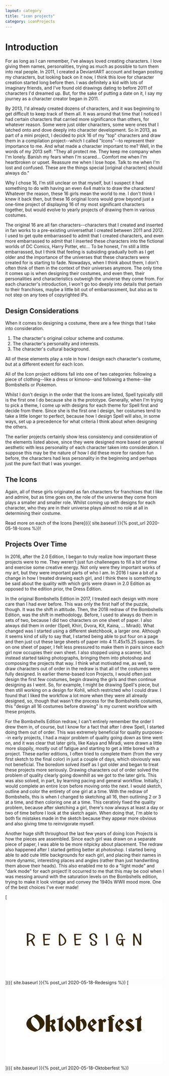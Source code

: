 ```yaml
---
layout: category
title: "icon projects"
category: iconProjects
---
```


# Introduction

For as long as I can remember, I've always loved creating characters. I love giving them names, personalities, trying as much as possible to turn them into real people. In 2011, I created a DeviantART account and began posting my characters, but looking back on it now, I think this love for character creation started long before then. I was definitely a kid with lots of imaginary friends, and I've found old drawings dating to before 2011 of characters I'd dreamed up. But, for the sake of putting a date on it, I say my journey as a character creator began in 2011.

By 2013, I'd already created dozens of characters, and it was beginning to get difficult to keep track of them all. It was around that time that I noticed I had certain characters that carried more significance than others, for whatever reason. Some were just older characters, some were ones that I latched onto and dove deeply into character development. So in 2013, as part of a mini project, I decided to pick 16 of my "top" characters and draw them in a compilation project--which I called "Icons"--to represent their importance to me. And what made a character important to me? Well, in the words of my 2013 self: "They all protect me. They keep me company when I'm lonely. Banish my fears when I'm scared... Comfort me when I'm heartbroken or upset. Reassure me when I lose hope. Talk to me when I'm lost and confused. These are the things special [original characters] should always do."

Why I chose 16, I'm still unclear on that myself, but I suspect it had something to do with having an even 4x4 matrix to draw the characters! Whatever the reason, these 16 girls mean the world to me. I don't think I knew it back then, but these 16 original Icons would grow beyond just a one-time project of displaying 16 of my most significant characters together, but would evolve to yearly projects of drawing them in various costumes.

The original 16 are all fan characters--characters that I created and inserted in fan works to a pre-existing universethat I created between 2011 and 2012. I used to get quite embarrassed to admit that I created characters, and even more embarrassed to admit that I inserted these characters into the fictional worlds of DC Comics, Harry Potter, etc... To be honest, I'm still a little embarrassed, but I think that feeling is subsiding gradually both as I get older and the importance of the universes that these characters were created for is starting to fade. Nowadays, when I think about them, I don't often think of them in the context of their universes anymore. The only time it comes up is when designing their costumes, and even then, their personalities and characteristics outweigh the unvierse they come from. For each character's introduction, I won't go too deeply into details that pertain to their franchises, maybe a little bit out of embarrassment, but also as to not step on any toes of copyrighted IPs. 


## Design Considerations

When it comes to designing a costume, there are a few things that I take into consideration. 

1. The character's original colour scheme and costume.
2. The character's personality and interests. 
3. The character's cultural background. 

All of these elements play a role in how I design each character's costume, but at a different extent for each Icon. 

All of the Icon project editions fall into one of two categories: following a piece of clothing--like a dress or kimono--and following a theme--like Bombshells or Pokemon.

Whilst I don't design in the order that the Icons are listed, Spell typically still is the first one I do because she is the prototype. Generally, when I'm trying to pick a theme, I come up with designs for each theme for Spell first and decide from there. Since she is the first one I design, her costumes tend to take a little longer to perfect, because how I design Spell will also, in some ways, set up a precedence for what criteria I think about when designing the others.  

The earlier projects certainly show less consistency and consideration of the elements listed above, since they were designed more based on general aesthetic with less personality of each character taken into consideration. I suppose this may be the nature of how I did these more for random fun before, the characters had less personality in the beginning and perhaps just the pure fact that I was younger. 
 

## The Icons
Again, all of these girls originated as fan characters for franchises that I like and admire, but as time goes on, the role of the universe they come from plays a smaller and smaller role. Whilst coming up with designs for each character, who they are in their universe plays almost no role at all in determining their costume. 

Read more on each of the Icons [here]({{ site.baseurl }}{% post_url 2020-05-18-Icons %})!

## Projects Over Time

In 2016, after the 2.0 Edition, I began to truly realize how important these projects were to me. They weren't just fun challeneges to fill a bit of time and exercise some creative energy. Not only were they important works of my art, but they were important parts of who I am. In 2016 I saw a bit of a change in how I treated drawing each girl, and I think there is something to be said about the quality with which girls were drawn in 2.0 Edition as opposed to the edition prior, the Dress Edition. 

In the original Bombshells Edition in 2017, I treated each design with more care than I had ever before. This was only the first half of the puzzle, though. It was the shift in attitude. Then, the 2018 redraw of the Bombshells Edition, was the shift in methodology. Before, I used to always do them in sets of two, because I did two characters on one sheet of paper. I also always did them in order (Spell, Khiri, Dvora, Kit, Kaina, ... Miradi). What changed was I started using a different sketchbook, a larger one. Although it seems kind of silly to say that, I started being able to put four on a page and then just cut these large sheets of paper into 4 11.45x15.25 squares. So on one sheet of paper, I felt less pressured to make them in pairs since each girl now occupies their own sheet. I also stopped using a scanner, but instead started taking photographs, bringing them into photoshop and composing the projects that way. I think what motivated me, as well, to draw characters out of order in the redraw is that all of the costumes were fully designed. In earlier theme-based Icon Projects, I would often just design the first few costumes, begin drawing the girls and then continue designing as I went. So, for example, I might be drawing Spell's piece, but then still working on a design for Kohli, which restricted who I could draw. I found that I liked the workflow a lot more when they were all already designed, so, though that wasn't the process for the Bombshells costumes, this "design all 16 costumes before drawing" is my current workflow with these projects. 

For the Bombshells Edition redraw, I can't entirely remember the order I drew them in, of course, but I know for a fact that after I drew Spell, I started doing them out of order. This was extremely beneficial for quality purposes--in early projects, I had a major problem of quality going down as time went on, and it was clear that later girls, like Kaiya and Miradi, were drawn a little more sloppily, mostly out of fatigue and starting to get a little bored with a project. These earlier editions, I often tried to complete them (from the very first sketch to the final color) in just a couple of days, which obviously was not beneficial. The boredom solved itself as I got older and began to treat these projects more seriously. Drawing characters out of order solved the problem of quality clearly going downhill as we got to the later girls. This was also solved, in part, by learning pacing and general workflow. Initially, I would complete an entire Icon before moving onto the next. I would sketch, outline and color the entirety of one girl at a time. With the redraw of Bombshells, this is when I changed to sketching all 16, then outlining 2 or 3 at a time, and then coloring one at a time. This ceratinly fixed the quality problem, because after sketching a girl, there's now always at least a day or two of time before I look at the sketch again. When doing that, I'm able to both fix mistakes made in the sketch because they appear more obvious and also giving time to reinvigorate myself. 

Another huge shift throughout the last few years of doing Icon Projects is how the pieces are assembled. Since each girl was drawn on a separate piece of paper, I was able to be more nitpicky about placement. The redraw also happened after I started getting better at photoshop. I started being able to add cute little backgrounds for each girl, and placing their names in more dynamic, interesting places and angles (rather than just handwriting them above their heads). This also enabled me to do a "light mode" and "dark mode" for each project! It occurred to me that this may be cool when I was messing around with the saturation levels on the Bombshells edition, trying to make it look vintage and convey the 1940s WWII mood more. One of the best choices I've ever made! 

 [![Redesign](/assets/artwork/IconProjects/ProjectClickIcon_Redesign.png)]({{ site.baseurl }}{% post_url 2020-05-18-Redesigns %})
 [![Oktoberfest](/assets/artwork/IconProjects/ProjectClickIcon_Oktoberfest.png)]({{ site.baseurl }}{% post_url 2020-05-18-Oktoberfest %})